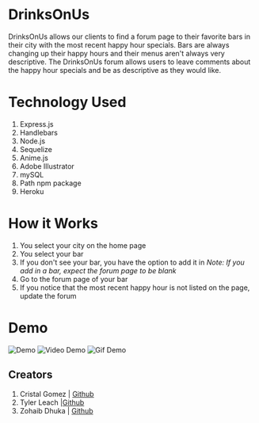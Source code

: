 # DrinksOnUs
DrinksOnUs allows our clients to find a forum page to their favorite bars in their city with the most recent happy hour specials. Bars are always changing up their happy hours and their menus aren't always very descriptive. The DrinksOnUs forum allows users to leave comments about the happy hour specials and be as descriptive as they would like.

# Technology Used
1. Express.js
1. Handlebars
1. Node.js
1. Sequelize
1. Anime.js
1. Adobe Illustrator
1. mySQL
1. Path npm package
1. Heroku

# How it Works
1. You select your city on the home page
1. You select your bar
1. If you don't see your bar, you have the option to add it in
*Note: If you add in a bar, expect the forum page to be blank*
1. Go to the forum page of your bar
1. If you notice that the most recent happy hour is not listed on the page, update the forum

# Demo
![Demo](https://dry-savannah-14331.herokuapp.com/)
![Video Demo](https://www.youtube.com/watch?v=2sTjN_WGXHA&feature=youtu.be)
![Gif Demo](https://media.giphy.com/media/jtKAb54rue2zr7zWSY/giphy.gif)

## Creators
1. Cristal Gomez | [Github](https://github.com/CristalGomez)
1. Tyler Leach |[Github](https://github.com/techman98)
1. Zohaib Dhuka | [Github](https://github.com/zohaibdhukka)